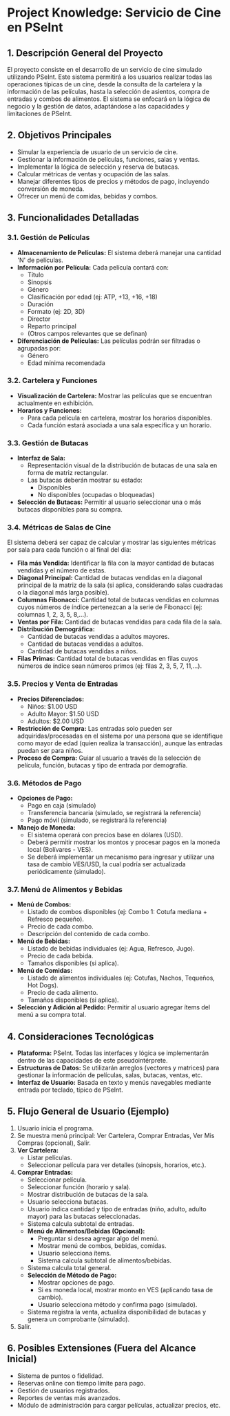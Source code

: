 # Project Knowledge: Servicio de Cine en PSeInt

## 1. Descripción General del Proyecto

El proyecto consiste en el desarrollo de un servicio de cine simulado utilizando PSeInt. Este sistema permitirá a los usuarios realizar todas las operaciones típicas de un cine, desde la consulta de la cartelera y la información de las películas, hasta la selección de asientos, compra de entradas y combos de alimentos. El sistema se enfocará en la lógica de negocio y la gestión de datos, adaptándose a las capacidades y limitaciones de PSeInt.

## 2. Objetivos Principales

* Simular la experiencia de usuario de un servicio de cine.
* Gestionar la información de películas, funciones, salas y ventas.
* Implementar la lógica de selección y reserva de butacas.
* Calcular métricas de ventas y ocupación de las salas.
* Manejar diferentes tipos de precios y métodos de pago, incluyendo conversión de moneda.
* Ofrecer un menú de comidas, bebidas y combos.

## 3. Funcionalidades Detalladas

### 3.1. Gestión de Películas

* **Almacenamiento de Películas:** El sistema deberá manejar una cantidad 'N' de películas.
* **Información por Película:** Cada película contará con:
    * Título
    * Sinopsis
    * Género
    * Clasificación por edad (ej: ATP, +13, +16, +18)
    * Duración
    * Formato (ej: 2D, 3D)
    * Director
    * Reparto principal
    * (Otros campos relevantes que se definan)
* **Diferenciación de Películas:** Las películas podrán ser filtradas o agrupadas por:
    * Género
    * Edad mínima recomendada

### 3.2. Cartelera y Funciones

* **Visualización de Cartelera:** Mostrar las películas que se encuentran actualmente en exhibición.
* **Horarios y Funciones:**
    * Para cada película en cartelera, mostrar los horarios disponibles.
    * Cada función estará asociada a una sala específica y un horario.

### 3.3. Gestión de Butacas

* **Interfaz de Sala:**
    * Representación visual de la distribución de butacas de una sala en forma de matriz rectangular.
    * Las butacas deberán mostrar su estado:
        * Disponibles
        * No disponibles (ocupadas o bloqueadas)
* **Selección de Butacas:** Permitir al usuario seleccionar una o más butacas disponibles para su compra.

### 3.4. Métricas de Salas de Cine

El sistema deberá ser capaz de calcular y mostrar las siguientes métricas por sala para cada función o al final del día:

* **Fila más Vendida:** Identificar la fila con la mayor cantidad de butacas vendidas y el número de estas.
* **Diagonal Principal:** Cantidad de butacas vendidas en la diagonal principal de la matriz de la sala (si aplica, considerando salas cuadradas o la diagonal más larga posible).
* **Columnas Fibonacci:** Cantidad total de butacas vendidas en columnas cuyos números de índice pertenezcan a la serie de Fibonacci (ej: columnas 1, 2, 3, 5, 8,...).
* **Ventas por Fila:** Cantidad de butacas vendidas para cada fila de la sala.
* **Distribución Demográfica:**
    * Cantidad de butacas vendidas a adultos mayores.
    * Cantidad de butacas vendidas a adultos.
    * Cantidad de butacas vendidas a niños.
* **Filas Primas:** Cantidad total de butacas vendidas en filas cuyos números de índice sean números primos (ej: filas 2, 3, 5, 7, 11,...).

### 3.5. Precios y Venta de Entradas

* **Precios Diferenciados:**
    * Niños: $1.00 USD
    * Adulto Mayor: $1.50 USD
    * Adultos: $2.00 USD
* **Restricción de Compra:** Las entradas solo pueden ser adquiridas/procesadas en el sistema por una persona que se identifique como mayor de edad (quien realiza la transacción), aunque las entradas puedan ser para niños.
* **Proceso de Compra:** Guiar al usuario a través de la selección de película, función, butacas y tipo de entrada por demografía.

### 3.6. Métodos de Pago

* **Opciones de Pago:**
    * Pago en caja (simulado)
    * Transferencia bancaria (simulado, se registrará la referencia)
    * Pago móvil (simulado, se registrará la referencia)
* **Manejo de Moneda:**
    * El sistema operará con precios base en dólares (USD).
    * Deberá permitir mostrar los montos y procesar pagos en la moneda local (Bolívares - VES).
    * Se deberá implementar un mecanismo para ingresar y utilizar una tasa de cambio VES/USD, la cual podría ser actualizada periódicamente (simulado).

### 3.7. Menú de Alimentos y Bebidas

* **Menú de Combos:**
    * Listado de combos disponibles (ej: Combo 1: Cotufa mediana + Refresco pequeño).
    * Precio de cada combo.
    * Descripción del contenido de cada combo.
* **Menú de Bebidas:**
    * Listado de bebidas individuales (ej: Agua, Refresco, Jugo).
    * Precio de cada bebida.
    * Tamaños disponibles (si aplica).
* **Menú de Comidas:**
    * Listado de alimentos individuales (ej: Cotufas, Nachos, Tequeños, Hot Dogs).
    * Precio de cada alimento.
    * Tamaños disponibles (si aplica).
* **Selección y Adición al Pedido:** Permitir al usuario agregar ítems del menú a su compra total.

## 4. Consideraciones Tecnológicas

* **Plataforma:** PSeInt. Todas las interfaces y lógica se implementarán dentro de las capacidades de este pseudointérprete.
* **Estructuras de Datos:** Se utilizarán arreglos (vectores y matrices) para gestionar la información de películas, salas, butacas, ventas, etc.
* **Interfaz de Usuario:** Basada en texto y menús navegables mediante entrada por teclado, típico de PSeInt.

## 5. Flujo General de Usuario (Ejemplo)

1.  Usuario inicia el programa.
2.  Se muestra menú principal: Ver Cartelera, Comprar Entradas, Ver Mis Compras (opcional), Salir.
3.  **Ver Cartelera:**
    * Listar películas.
    * Seleccionar película para ver detalles (sinopsis, horarios, etc.).
4.  **Comprar Entradas:**
    * Seleccionar película.
    * Seleccionar función (horario y sala).
    * Mostrar distribución de butacas de la sala.
    * Usuario selecciona butacas.
    * Usuario indica cantidad y tipo de entradas (niño, adulto, adulto mayor) para las butacas seleccionadas.
    * Sistema calcula subtotal de entradas.
    * **Menú de Alimentos/Bebidas (Opcional):**
        * Preguntar si desea agregar algo del menú.
        * Mostrar menú de combos, bebidas, comidas.
        * Usuario selecciona ítems.
        * Sistema calcula subtotal de alimentos/bebidas.
    * Sistema calcula total general.
    * **Selección de Método de Pago:**
        * Mostrar opciones de pago.
        * Si es moneda local, mostrar monto en VES (aplicando tasa de cambio).
        * Usuario selecciona método y confirma pago (simulado).
    * Sistema registra la venta, actualiza disponibilidad de butacas y genera un comprobante (simulado).
5.  Salir.

## 6. Posibles Extensiones (Fuera del Alcance Inicial)

* Sistema de puntos o fidelidad.
* Reservas online con tiempo límite para pago.
* Gestión de usuarios registrados.
* Reportes de ventas más avanzados.
* Módulo de administración para cargar películas, actualizar precios, etc.